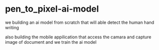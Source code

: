 # pen_to_pixel-ai-model
we building an ai model from scratch that will able detect the human hand writing

also building the mobile appilication that access the camara and capture image of document 
and we train the ai model 

